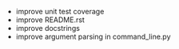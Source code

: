 * improve unit test coverage
* improve README.rst
* improve docstrings
* improve argument parsing in command\_line.py
